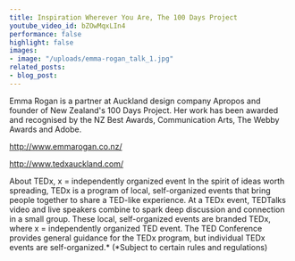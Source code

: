 ```yaml
---
title: Inspiration Wherever You Are, The 100 Days Project
youtube_video_id: bZOwMqxLIn4
performance: false
highlight: false
images:
- image: "/uploads/emma-rogan_talk_1.jpg"
related_posts:
- blog_post: 
---
```


Emma Rogan is a partner at Auckland design company Apropos and founder of New Zealand's 100 Days Project. Her work has been awarded and recognised by the NZ Best Awards, Communication Arts, The Webby Awards and Adobe.

http://www.emmarogan.co.nz/

http://www.tedxauckland.com/

About TEDx, x = independently organized event
In the spirit of ideas worth spreading, TEDx is a program of local, self-organized events that bring people together to share a TED-like experience. At a TEDx event, TEDTalks video and live speakers combine to spark deep discussion and connection in a small group. These local, self-organized events are branded TEDx, where x = independently organized TED event. The TED Conference provides general guidance for the TEDx program, but individual TEDx events are self-organized.* (*Subject to certain rules and regulations)
